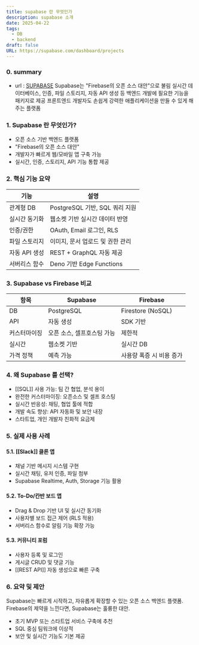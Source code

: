 ```yaml
---
title: supabase 란 무엇인가
description: supabase 소개
date: 2025-04-22
tags:
  - DB
  - backend
draft: false
URL: https://supabase.com/dashboard/projects
---
```


### 0. summary
- url : [SUPABASE](https://supabase.com/dashboard/projects)
Supabase는 "Firebase의 오픈 소스 대안"으로 불림 
실시간 데이터베이스, 인증, 파일 스토리지, 자동 API 생성 등 백엔드 개발에 필요한 기능을 패키지로 제공
프론트엔드 개발자도 손쉽게 강력한 애플리케이션을 만들 수 있게 해주는 플랫폼
### 1. Supabase 란 무엇인가?
- 오픈 소스 기반 백엔드 플랫폼
- "Firebase의 오픈 소스 대안"
- 개발자가 빠르게 웹/모바일 앱 구축 가능
- 실시간, 인증, 스토리지, API 기능 통합 제공
### 2. 핵심 기능 요약

| 기능        | 설명                       |
| --------- | ------------------------ |
| 관계형 DB    | PostgreSQL 기반, SQL 쿼리 지원 |
| 실시간 동기화   | 웹소켓 기반 실시간 데이터 반영        |
| 인증/권한     | OAuth, Email 로그인, RLS    |
| 파일 스토리지   | 이미지, 문서 업로드 및 권한 관리      |
| 자동 API 생성 | REST + GraphQL 자동 제공     |
| 서버리스 함수   | Deno 기반 Edge Functions   |

### 3. Supabase vs Firebase 비교

|항목|Supabase|Firebase|
|---|---|---|
|DB|PostgreSQL|Firestore (NoSQL)|
|API|자동 생성|SDK 기반|
|커스터마이징|오픈 소스, 셀프호스팅 가능|제한적|
|실시간|웹소켓 기반|실시간 DB|
|가격 정책|예측 가능|사용량 폭증 시 비용 증가|

### 4. 왜 Supabase 를 선택?
- [[SQL]] 사용 가능: 팀 간 협업, 분석 용이
- 완전한 커스터마이징: 오픈소스 및 셀프 호스팅
- 실시간 반응성: 채팅, 협업 툴에 적합
- 개발 속도 향상: API 자동화 및 보안 내장
- 스타트업, 개인 개발자 친화적 요금제
### 5. 실제 사용 사례
#### 5.1. [[Slack]] 클론 앱
- 채널 기반 메시지 시스템 구현
- 실시간 채팅, 유저 인증, 파일 첨부
- Supabase Realtime, Auth, Storage 기능 활용
#### 5.2. To-Do/칸반 보드 앱
- Drag & Drop 기반 UI 및 실시간 동기화
- 사용자별 보드 접근 제어 (RLS 적용)
- 서버리스 함수로 알림 기능 확장 가능
#### 5.3. 커뮤니티 포럼
- 사용자 등록 및 로그인
- 게시글 CRUD 및 댓글 기능
- [[REST API]] 자동 생성으로 빠른 구축
### 6. 요약 및 제안
Supabase는 빠르게 시작하고, 자유롭게 확장할 수 있는 오픈 소스 백엔드 플랫폼.  
Firebase의 제약을 느낀다면, Supabase는 훌륭한 대안.
- 초기 MVP 또는 스타트업 서비스 구축에 추천
- SQL 중심 팀워크에 이상적
- 보안 및 실시간 기능도 기본 제공
